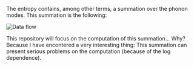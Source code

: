 The entropy contains, among other terms, a summation over the phonon modes. 
This summation is the following:

![Data flow](https://github.com/DavidCdeB/surf/blob/master/log_S.png)

This repository will focus on the computation of this summation... Why? Because I have encontered a very interesting thing: This summation can present serious problems on the computation (because of the log dependence).


